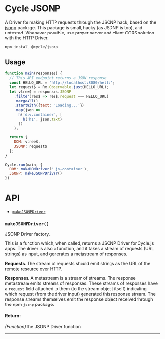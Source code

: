 # Cycle JSONP

A Driver for making HTTP requests through the JSONP hack, based on the [jsonp](https://github.com/webmodules/jsonp) package. This package is small, hacky (as JSONP is too), and untested. Whenever possible, use proper server and client CORS solution with the HTTP Driver.

```
npm install @cycle/jsonp
```

## Usage

```js
function main(responses) {
  // This API endpoint returns a JSON response
  const HELLO_URL = 'http://localhost:8080/hello';
  let request$ = Rx.Observable.just(HELLO_URL);
  let vtree$ = responses.JSONP
    .filter(res$ => res$.request === HELLO_URL)
    .mergeAll()
    .startWith({text: 'Loading...'})
    .map(json =>
      h('div.container', [
        h('h1', json.text)
      ])
    );

  return {
    DOM: vtree$,
    JSONP: request$
  };
}

Cycle.run(main, {
  DOM: makeDOMDriver('.js-container'),
  JSONP: makeJSONPDriver()
})
```

# API

- [`makeJSONPDriver`](#makeJSONPDriver)

### <a id="makeJSONPDriver"></a> `makeJSONPDriver()`

JSONP Driver factory.

This is a function which, when called, returns a JSONP Driver for Cycle.js
apps. The driver is also a function, and it takes a stream of requests
(URL strings) as input, and generates a metastream of responses.

**Requests**. The stream of requests should emit strings as the URL of the
remote resource over HTTP.

**Responses**. A metastream is a stream of streams. The response metastream
emits streams of responses. These streams of responses have a `request`
field attached to them (to the stream object itself) indicating which
request (from the driver input) generated this response stream. The
response streams themselves emit the response object received through the
npm `jsonp` package.

#### Return:

*(Function)* the JSONP Driver function

- - -

